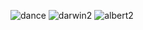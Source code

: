 ![dance](https://user-images.githubusercontent.com/115109697/194556556-cbb28ca8-1773-407c-a82a-7226bde02c78.gif)
![darwin2](https://user-images.githubusercontent.com/115109697/194556825-f87fe6ce-2c98-400e-8b4a-e54c21736972.gif)
![albert2](https://user-images.githubusercontent.com/115109697/194556844-8bbf8ef0-b6c8-45a6-8f4f-dbdf601834b5.gif)

